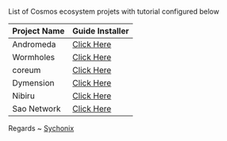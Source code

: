 List of Cosmos ecosystem projets with tutorial configured below



| Project Name | Guide Installer                            |                                           
|--------------|--------------------------------------------|
| Andromeda    | [Click Here](./Andromeda/README.md)        |           
| Wormholes    | [Click Here](./Wormholes/readme.md)        |
| coreum       | [Click Here](./Coreum/readme.md)           |
| Dymension    | [Click Here](./Dymension/readme.md)        |
| Nibiru       | [Click Here](./Nibiru/readme.md)           |
| Sao Network  | [Click Here](./Sao%20Network/readme.md)    |


Regards ~ [Sychonix](https://discord.com/users/803665234799362088)

